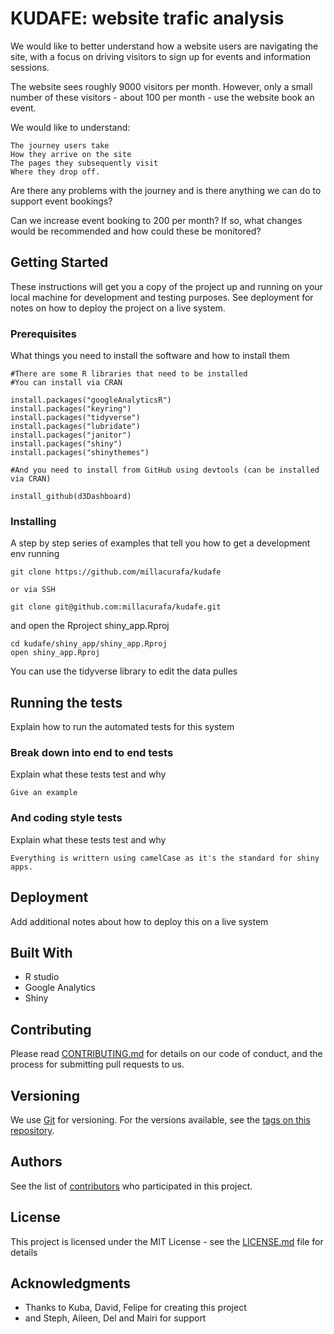 # KUDAFE: website trafic analysis

We would like to better understand how a website users are navigating the site, with a focus on driving visitors to sign up for events and information sessions.

The website sees roughly 9000 visitors per month. However, only a small number of these visitors - about 100 per month - use the website book an event.

We would like to understand:

    The journey users take
    How they arrive on the site
    The pages they subsequently visit
    Where they drop off.

Are there any problems with the journey and is there anything we can do to support event bookings?

Can we increase event booking to 200 per month? If so, what changes would be recommended and how could these be monitored?

## Getting Started

These instructions will get you a copy of the project up and running on your local machine for development and testing purposes. See deployment for notes on how to deploy the project on a live system.

### Prerequisites

What things you need to install the software and how to install them

```
#There are some R libraries that need to be installed
#You can install via CRAN

install.packages("googleAnalyticsR")
install.packages("keyring")
install.packages("tidyverse")
install.packages("lubridate")
install.packages("janitor")
install.packages("shiny")
install.packages("shinythemes")

#And you need to install from GitHub using devtools (can be installed via CRAN)

install_github(d3Dashboard) 

```

### Installing

A step by step series of examples that tell you how to get a development env running

```
git clone https://github.com/millacurafa/kudafe

or via SSH

git clone git@github.com:millacurafa/kudafe.git
```

and open the Rproject shiny_app.Rproj

```
cd kudafe/shiny_app/shiny_app.Rproj
open shiny_app.Rproj
```

You can use the tidyverse library to edit the data pulles

## Running the tests

Explain how to run the automated tests for this system

### Break down into end to end tests

Explain what these tests test and why

```
Give an example
```

### And coding style tests

Explain what these tests test and why

```
Everything is writtern using camelCase as it's the standard for shiny apps.
```

## Deployment

Add additional notes about how to deploy this on a live system

## Built With

* R studio
* Google Analytics
* Shiny

## Contributing

Please read [CONTRIBUTING.md](https://github.com/millacurafa/kudafe/blob/master/CONTRIBUTING.md) for details on our code of conduct, and the process for submitting pull requests to us.

## Versioning

We use [Git](https://git-scm.com/) for versioning. For the versions available, see the [tags on this repository](https://github.com/millacurafa/kudafe/tags). 

## Authors


See the list of [contributors](https://github.com/millacurafa/kudafe/contributors) who participated in this project.

## License

This project is licensed under the MIT License - see the [LICENSE.md](LICENSE.md) file for details

## Acknowledgments

* Thanks to Kuba, David, Felipe for creating this project
* and Steph, Aileen, Del and Mairi for support


